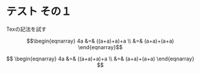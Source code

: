 # テスト その１

Texの記法を試す

```math
\begin{eqnarray}
4a &=& ((a+a)+a)+a \\
&=& (a+a)+(a+a)
\end{eqnarray}
```

$$
\begin{eqnarray}
4a &=& ((a+a)+a)+a \\
   &=& (a+a)+(a+a)
\end{eqnarray}
$$
